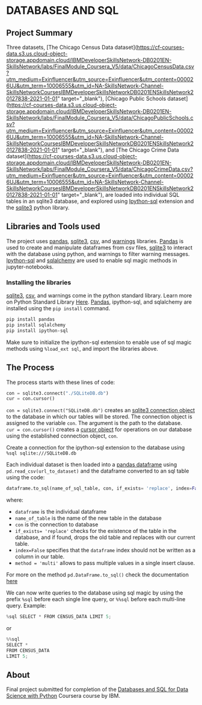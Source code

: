 # DATABASES AND SQL
## Project Summary
Three datasets, [The Chicago Census Data dataset](https://cf-courses-data.s3.us.cloud-object-storage.appdomain.cloud/IBMDeveloperSkillsNetwork-DB0201EN-SkillsNetwork/labs/FinalModule_Coursera_V5/data/ChicagoCensusData.csv?utm_medium=Exinfluencer&utm_source=Exinfluencer&utm_content=000026UJ&utm_term=10006555&utm_id=NA-SkillsNetwork-Channel-SkillsNetworkCoursesIBMDeveloperSkillsNetworkDB0201ENSkillsNetwork20127838-2021-01-01" target="_blank"), [Chicago Public Schools dataset](https://cf-courses-data.s3.us.cloud-object-storage.appdomain.cloud/IBMDeveloperSkillsNetwork-DB0201EN-SkillsNetwork/labs/FinalModule_Coursera_V5/data/ChicagoPublicSchools.csv?utm_medium=Exinfluencer&utm_source=Exinfluencer&utm_content=000026UJ&utm_term=10006555&utm_id=NA-SkillsNetwork-Channel-SkillsNetworkCoursesIBMDeveloperSkillsNetworkDB0201ENSkillsNetwork20127838-2021-01-01" target="_blank"), and [The Chicago Crime Data dataset](https://cf-courses-data.s3.us.cloud-object-storage.appdomain.cloud/IBMDeveloperSkillsNetwork-DB0201EN-SkillsNetwork/labs/FinalModule_Coursera_V5/data/ChicagoCrimeData.csv?utm_medium=Exinfluencer&utm_source=Exinfluencer&utm_content=000026UJ&utm_term=10006555&utm_id=NA-SkillsNetwork-Channel-SkillsNetworkCoursesIBMDeveloperSkillsNetworkDB0201ENSkillsNetwork20127838-2021-01-01" target="_blank"), are loaded into individual SQL tables in an sqlite3 database, and explored using [Ipython-sql](https://pypi.org/project/ipython-sql/) extension and the [sqlite3](https://docs.python.org/3/library/sqlite3.html) python library.

## Libraries and Tools used
The project uses [pandas](https://pandas.pydata.org/pandas-docs/stable/reference/index.html), [sqlite3](https://docs.python.org/3/library/sqlite3.html), [csv](https://docs.python.org/3/library/csv.html), and [warnings](https://docs.python.org/3/library/warnings.html) libraries. [Pandas](https://pandas.pydata.org/pandas-docs/stable/reference/index.html) is used to create and manipulate dataframes from csv files, [sqlite3](https://docs.python.org/3/library/sqlite3.html) to interact with the database using python, and warnings to filter warning messages.
[Ipython-sql](https://pypi.org/project/ipython-sql/) and [sqlalchemy](https://www.sqlalchemy.org/) are used to enable sql magic methods in jupyter-notebooks.

### Installing the libraries
[sqlite3](https://docs.python.org/3/library/sqlite3.html), [csv](https://docs.python.org/3/library/csv.html), and warnings come in the python standard library. Learn more on Python Standard Library [Here](https://docs.python.org/3/library/).
[Pandas](https://pandas.pydata.org/pandas-docs/stable/reference/index.html), ipython-sql, and sqlalchemy are installed using the `pip install` command.
```bash
pip install pandas
pip install sqlalchemy
pip install ipython-sql
```

Make sure to initialize the ipython-sql extension to enable use of sql magic methods using `%load_ext sql`, and import the libraries above.

## The Process

The process starts with these lines of code:
```python
con = sqlite3.connect("./SQLiteDB.db")
cur = con.cursor()

```
`con = sqlite3.connect("SQLiteDB.db")` creates an [sqlite3 connection object](https://docs.python.org/3/library/sqlite3.html#sqlite3.Connection) to the database in which our tables will be stored. The connection object is assigned to the variable `con`. The argument is the path to the database.  
`cur = con.cursor()` creates a [cursor object](https://docs.python.org/3/library/sqlite3.html#sqlite3.Cursor) for operations on our database using the established connection object, `con`.  

Create a connection for the ipython-sql extension to the database using `%sql sqlite:///SQLiteDB.db`  

Each individual dataset is then loaded into a [pandas dataframe](https://pandas.pydata.org/pandas-docs/stable/reference/frame.html) using `pd.read_csv(url_to_dataset)` and the dataframe converted to an sql table using the code:
```python
dataframe.to_sql(name_of_sql_table, con, if_exists= 'replace', index=False, method= 'multi')
``` 
where:
- `dataframe` is the individual dataframe
- `name_of_table` is the name of the new table in the database
- `con` is the connection to database
- `if_exists= 'replace'` checks for the existence of the table in the database, and if found, drops the old table and replaces with our current table.
- `index=False` specifies that the `dataframe` index should not be written as a column in our table.
- `method = 'multi'` allows to pass multiple values in a single insert clause.  

For more on the method `pd.DataFrame.to_sql()` check the documentation [here](https://pandas.pydata.org/pandas-docs/stable/reference/api/pandas.DataFrame.to_sql.html)

We can now write queries to the database using sql magic by using the prefix `%sql` before each single line query, or `%%sql` before each multi-line query.
Example:
```python 
%sql SELECT * FROM CENSUS_DATA LIMIT 5;
```
or

```python
%%sql
SELECT * 
FROM CENSUS_DATA 
LIMIT 5;
```
## About
Final project submitted for completion of the [Databases and SQL for Data Science with Python](https://www.coursera.org/learn/sql-data-science) Coursera course by IBM.